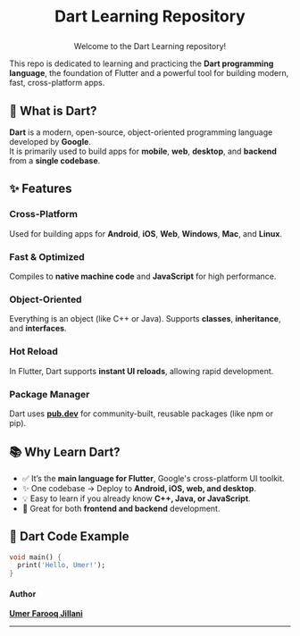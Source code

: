 # <p align="center">Dart Learning Repository</p>

<p align="center"> Welcome to the Dart Learning repository! </p>

This repo is dedicated to learning and practicing the **Dart programming language**, the foundation of Flutter and a powerful tool for building modern, fast, cross-platform apps.


## 📌 What is Dart?

**Dart** is a modern, open-source, object-oriented programming language developed by **Google**.  
It is primarily used to build apps for **mobile**, **web**, **desktop**, and **backend** from a **single codebase**.


## ✨ Features

### Cross-Platform
Used for building apps for **Android**, **iOS**, **Web**, **Windows**, **Mac**, and **Linux**.

### Fast & Optimized
Compiles to **native machine code** and **JavaScript** for high performance.

### Object-Oriented
Everything is an object (like C++ or Java). Supports **classes**, **inheritance**, and **interfaces**.

### Hot Reload
In Flutter, Dart supports **instant UI reloads**, allowing rapid development.

### Package Manager
Dart uses [**pub.dev**](https://pub.dev) for community-built, reusable packages (like npm or pip).


## 📚 Why Learn Dart?

- ✅ It’s the **main language for Flutter**, Google's cross-platform UI toolkit.
- ✨ One codebase → Deploy to **Android, iOS, web, and desktop**.
- 💡 Easy to learn if you already know **C++, Java, or JavaScript**.
- 🔧 Great for both **frontend and backend** development.


## 🧪 Dart Code Example

```dart
void main() {
  print('Hello, Umer!');
}
```

#### **Author**
[**Umer Farooq Jillani**](https://github.com/UmerFarooqJillani/Dart-Learning)

--- 
